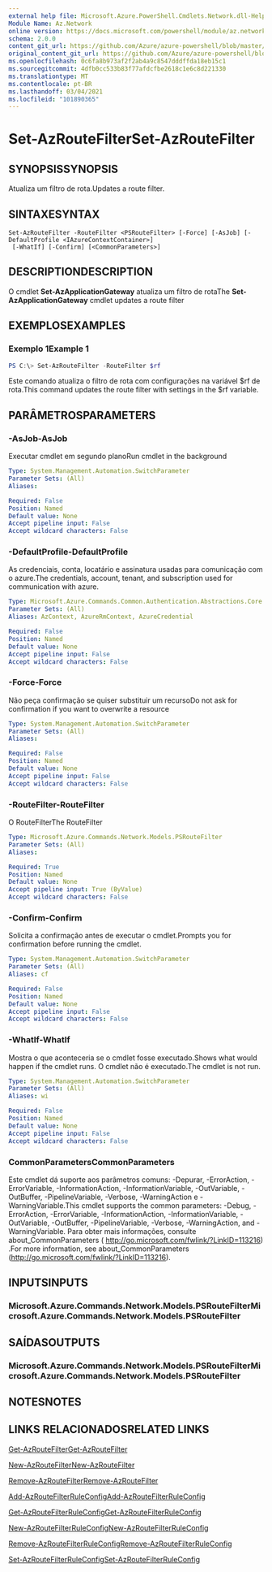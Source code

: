 ```yaml
---
external help file: Microsoft.Azure.PowerShell.Cmdlets.Network.dll-Help.xml
Module Name: Az.Network
online version: https://docs.microsoft.com/powershell/module/az.network/set-azroutefilter
schema: 2.0.0
content_git_url: https://github.com/Azure/azure-powershell/blob/master/src/Network/Network/help/Set-AzRouteFilter.md
original_content_git_url: https://github.com/Azure/azure-powershell/blob/master/src/Network/Network/help/Set-AzRouteFilter.md
ms.openlocfilehash: 0c6fa8b973af2f2ab4a9c8547dddffda18eb15c1
ms.sourcegitcommit: 4dfb0cc533b83f77afdcfbe2618c1e6c8d221330
ms.translationtype: MT
ms.contentlocale: pt-BR
ms.lasthandoff: 03/04/2021
ms.locfileid: "101890365"
---
```

# <span data-ttu-id="f7317-101">Set-AzRouteFilter</span><span class="sxs-lookup"><span data-stu-id="f7317-101">Set-AzRouteFilter</span></span>

## <span data-ttu-id="f7317-102">SYNOPSIS</span><span class="sxs-lookup"><span data-stu-id="f7317-102">SYNOPSIS</span></span>
<span data-ttu-id="f7317-103">Atualiza um filtro de rota.</span><span class="sxs-lookup"><span data-stu-id="f7317-103">Updates a route filter.</span></span>

## <span data-ttu-id="f7317-104">SINTAXE</span><span class="sxs-lookup"><span data-stu-id="f7317-104">SYNTAX</span></span>

```
Set-AzRouteFilter -RouteFilter <PSRouteFilter> [-Force] [-AsJob] [-DefaultProfile <IAzureContextContainer>]
 [-WhatIf] [-Confirm] [<CommonParameters>]
```

## <span data-ttu-id="f7317-105">DESCRIPTION</span><span class="sxs-lookup"><span data-stu-id="f7317-105">DESCRIPTION</span></span>
<span data-ttu-id="f7317-106">O cmdlet **Set-AzApplicationGateway** atualiza um filtro de rota</span><span class="sxs-lookup"><span data-stu-id="f7317-106">The **Set-AzApplicationGateway** cmdlet updates a route filter</span></span>

## <span data-ttu-id="f7317-107">EXEMPLOS</span><span class="sxs-lookup"><span data-stu-id="f7317-107">EXAMPLES</span></span>

### <span data-ttu-id="f7317-108">Exemplo 1</span><span class="sxs-lookup"><span data-stu-id="f7317-108">Example 1</span></span>
```powershell
PS C:\> Set-AzRouteFilter -RouteFilter $rf
```

<span data-ttu-id="f7317-109">Este comando atualiza o filtro de rota com configurações na variável $rf de rota.</span><span class="sxs-lookup"><span data-stu-id="f7317-109">This command updates the route filter with settings in the $rf variable.</span></span>

## <span data-ttu-id="f7317-110">PARÂMETROS</span><span class="sxs-lookup"><span data-stu-id="f7317-110">PARAMETERS</span></span>

### <span data-ttu-id="f7317-111">-AsJob</span><span class="sxs-lookup"><span data-stu-id="f7317-111">-AsJob</span></span>
<span data-ttu-id="f7317-112">Executar cmdlet em segundo plano</span><span class="sxs-lookup"><span data-stu-id="f7317-112">Run cmdlet in the background</span></span>

```yaml
Type: System.Management.Automation.SwitchParameter
Parameter Sets: (All)
Aliases:

Required: False
Position: Named
Default value: None
Accept pipeline input: False
Accept wildcard characters: False
```

### <span data-ttu-id="f7317-113">-DefaultProfile</span><span class="sxs-lookup"><span data-stu-id="f7317-113">-DefaultProfile</span></span>
<span data-ttu-id="f7317-114">As credenciais, conta, locatário e assinatura usadas para comunicação com o azure.</span><span class="sxs-lookup"><span data-stu-id="f7317-114">The credentials, account, tenant, and subscription used for communication with azure.</span></span>

```yaml
Type: Microsoft.Azure.Commands.Common.Authentication.Abstractions.Core.IAzureContextContainer
Parameter Sets: (All)
Aliases: AzContext, AzureRmContext, AzureCredential

Required: False
Position: Named
Default value: None
Accept pipeline input: False
Accept wildcard characters: False
```

### <span data-ttu-id="f7317-115">-Force</span><span class="sxs-lookup"><span data-stu-id="f7317-115">-Force</span></span>
<span data-ttu-id="f7317-116">Não peça confirmação se quiser substituir um recurso</span><span class="sxs-lookup"><span data-stu-id="f7317-116">Do not ask for confirmation if you want to overwrite a resource</span></span>

```yaml
Type: System.Management.Automation.SwitchParameter
Parameter Sets: (All)
Aliases:

Required: False
Position: Named
Default value: None
Accept pipeline input: False
Accept wildcard characters: False
```

### <span data-ttu-id="f7317-117">-RouteFilter</span><span class="sxs-lookup"><span data-stu-id="f7317-117">-RouteFilter</span></span>
<span data-ttu-id="f7317-118">O RouteFilter</span><span class="sxs-lookup"><span data-stu-id="f7317-118">The RouteFilter</span></span>

```yaml
Type: Microsoft.Azure.Commands.Network.Models.PSRouteFilter
Parameter Sets: (All)
Aliases:

Required: True
Position: Named
Default value: None
Accept pipeline input: True (ByValue)
Accept wildcard characters: False
```

### <span data-ttu-id="f7317-119">-Confirm</span><span class="sxs-lookup"><span data-stu-id="f7317-119">-Confirm</span></span>
<span data-ttu-id="f7317-120">Solicita a confirmação antes de executar o cmdlet.</span><span class="sxs-lookup"><span data-stu-id="f7317-120">Prompts you for confirmation before running the cmdlet.</span></span>

```yaml
Type: System.Management.Automation.SwitchParameter
Parameter Sets: (All)
Aliases: cf

Required: False
Position: Named
Default value: None
Accept pipeline input: False
Accept wildcard characters: False
```

### <span data-ttu-id="f7317-121">-WhatIf</span><span class="sxs-lookup"><span data-stu-id="f7317-121">-WhatIf</span></span>
<span data-ttu-id="f7317-122">Mostra o que aconteceria se o cmdlet fosse executado.</span><span class="sxs-lookup"><span data-stu-id="f7317-122">Shows what would happen if the cmdlet runs.</span></span> <span data-ttu-id="f7317-123">O cmdlet não é executado.</span><span class="sxs-lookup"><span data-stu-id="f7317-123">The cmdlet is not run.</span></span>

```yaml
Type: System.Management.Automation.SwitchParameter
Parameter Sets: (All)
Aliases: wi

Required: False
Position: Named
Default value: None
Accept pipeline input: False
Accept wildcard characters: False
```

### <span data-ttu-id="f7317-124">CommonParameters</span><span class="sxs-lookup"><span data-stu-id="f7317-124">CommonParameters</span></span>
<span data-ttu-id="f7317-125">Este cmdlet dá suporte aos parâmetros comuns: -Depurar, -ErrorAction, -ErrorVariable, -InformationAction, -InformationVariable, -OutVariable, -OutBuffer, -PipelineVariable, -Verbose, -WarningAction e -WarningVariable.</span><span class="sxs-lookup"><span data-stu-id="f7317-125">This cmdlet supports the common parameters: -Debug, -ErrorAction, -ErrorVariable, -InformationAction, -InformationVariable, -OutVariable, -OutBuffer, -PipelineVariable, -Verbose, -WarningAction, and -WarningVariable.</span></span> <span data-ttu-id="f7317-126">Para obter mais informações, consulte about_CommonParameters ( http://go.microsoft.com/fwlink/?LinkID=113216) .</span><span class="sxs-lookup"><span data-stu-id="f7317-126">For more information, see about_CommonParameters (http://go.microsoft.com/fwlink/?LinkID=113216).</span></span>

## <span data-ttu-id="f7317-127">INPUTS</span><span class="sxs-lookup"><span data-stu-id="f7317-127">INPUTS</span></span>

### <span data-ttu-id="f7317-128">Microsoft.Azure.Commands.Network.Models.PSRouteFilter</span><span class="sxs-lookup"><span data-stu-id="f7317-128">Microsoft.Azure.Commands.Network.Models.PSRouteFilter</span></span>

## <span data-ttu-id="f7317-129">SAÍDAS</span><span class="sxs-lookup"><span data-stu-id="f7317-129">OUTPUTS</span></span>

### <span data-ttu-id="f7317-130">Microsoft.Azure.Commands.Network.Models.PSRouteFilter</span><span class="sxs-lookup"><span data-stu-id="f7317-130">Microsoft.Azure.Commands.Network.Models.PSRouteFilter</span></span>

## <span data-ttu-id="f7317-131">NOTES</span><span class="sxs-lookup"><span data-stu-id="f7317-131">NOTES</span></span>

## <span data-ttu-id="f7317-132">LINKS RELACIONADOS</span><span class="sxs-lookup"><span data-stu-id="f7317-132">RELATED LINKS</span></span>

[<span data-ttu-id="f7317-133">Get-AzRouteFilter</span><span class="sxs-lookup"><span data-stu-id="f7317-133">Get-AzRouteFilter</span></span>](./Get-AzRouteFilter.md)

[<span data-ttu-id="f7317-134">New-AzRouteFilter</span><span class="sxs-lookup"><span data-stu-id="f7317-134">New-AzRouteFilter</span></span>](./New-AzRouteFilter.md)

[<span data-ttu-id="f7317-135">Remove-AzRouteFilter</span><span class="sxs-lookup"><span data-stu-id="f7317-135">Remove-AzRouteFilter</span></span>](./Remove-AzRouteFilter.md)

[<span data-ttu-id="f7317-136">Add-AzRouteFilterRuleConfig</span><span class="sxs-lookup"><span data-stu-id="f7317-136">Add-AzRouteFilterRuleConfig</span></span>](./Add-AzRouteFilterRuleConfig.md)

[<span data-ttu-id="f7317-137">Get-AzRouteFilterRuleConfig</span><span class="sxs-lookup"><span data-stu-id="f7317-137">Get-AzRouteFilterRuleConfig</span></span>](./Get-AzRouteFilterRuleConfig.md)

[<span data-ttu-id="f7317-138">New-AzRouteFilterRuleConfig</span><span class="sxs-lookup"><span data-stu-id="f7317-138">New-AzRouteFilterRuleConfig</span></span>](./New-AzRouteFilterRuleConfig.md)

[<span data-ttu-id="f7317-139">Remove-AzRouteFilterRuleConfig</span><span class="sxs-lookup"><span data-stu-id="f7317-139">Remove-AzRouteFilterRuleConfig</span></span>](./Remove-AzRouteFilterRuleConfig.md)

[<span data-ttu-id="f7317-140">Set-AzRouteFilterRuleConfig</span><span class="sxs-lookup"><span data-stu-id="f7317-140">Set-AzRouteFilterRuleConfig</span></span>](./Set-AzRouteFilterRuleConfig.md)
